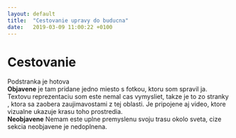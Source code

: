 ```yaml
---
layout: default
title:  "Cestovanie upravy do buducna"
date:   2019-03-09 11:00:22 +0100
---
```


# Cestovanie
Podstranka je hotova  
**Objavene** je tam pridane jedno miesto s fotkou, ktoru som spravil ja. Textovu reprezentaciu som este nemal cas vymysliet, takze je to zo stranky
, ktora sa zaobera zaujimavostami z tej oblasti. Je pripojene aj video, ktore vizualne ukazuje krasu toho prostredia.  
**Neobjavene**
Nemam este uplne premyslenu svoju trasu okolo sveta, cize sekcia neobjavene je nedoplnena.